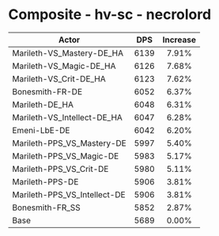 # Composite - hv-sc - necrolord
| Actor | DPS | Increase |
|---|:---:|:---:|
|Marileth-VS_Mastery-DE_HA|6139|7.91%|
|Marileth-VS_Magic-DE_HA|6126|7.68%|
|Marileth-VS_Crit-DE_HA|6123|7.62%|
|Bonesmith-FR-DE|6052|6.37%|
|Marileth-DE_HA|6048|6.31%|
|Marileth-VS_Intellect-DE_HA|6047|6.28%|
|Emeni-LbE-DE|6042|6.20%|
|Marileth-PPS_VS_Mastery-DE|5997|5.40%|
|Marileth-PPS_VS_Magic-DE|5983|5.17%|
|Marileth-PPS_VS_Crit-DE|5980|5.11%|
|Marileth-PPS-DE|5906|3.81%|
|Marileth-PPS_VS_Intellect-DE|5906|3.81%|
|Bonesmith-FR_SS|5852|2.87%|
|Base|5689|0.00%|

